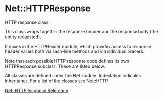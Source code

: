 # Net::HTTPResponse

HTTP response class.

This class wraps together the response header and the response body (the
entity requested).

It mixes in the HTTPHeader module, which provides access to response header
values both via hash-like methods and via individual readers.

Note that each possible HTTP response code defines its own HTTPResponse
subclass.  These are listed below.

All classes are defined under the Net module. Indentation indicates
inheritance.  For a list of the classes see Net::HTTP.

[Net::HTTPResponse Reference](https://ruby-doc.org/stdlib-2.5.0/libdoc/net/http/rdoc/Net::HTTPResponse.html)

